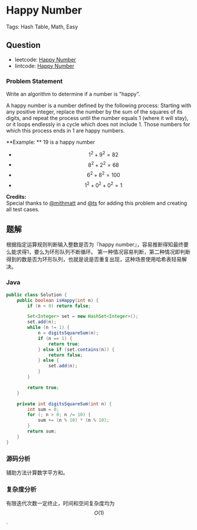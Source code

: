 # Happy Number

Tags: Hash Table, Math, Easy

## Question

- leetcode: [Happy Number](https://leetcode.com/problems/happy-number/)
- lintcode: [Happy Number](http://www.lintcode.com/en/problem/happy-number/)

### Problem Statement

Write an algorithm to determine if a number is "happy".

A happy number is a number defined by the following process: Starting with any
positive integer, replace the number by the sum of the squares of its digits,
and repeat the process until the number equals 1 (where it will stay), or it
loops endlessly in a cycle which does not include 1. Those numbers for which
this process ends in 1 are happy numbers.

**Example: ** 19 is a happy number

  * $$1^2 + 9^2 = 82$$
  * $$8^2 + 2^2 = 68$$
  * $$6^2 + 8^2 = 100$$
  * $$1^2 + 0^2 + 0^2 = 1$$

**Credits:**  
Special thanks to [@mithmatt](https://leetcode.com/discuss/user/mithmatt) and
[@ts](https://leetcode.com/discuss/user/ts) for adding this problem and
creating all test cases.

## 题解

根据指定运算规则判断输入整数是否为『happy number』，容易推断得知最终要么能求得1，要么为环形队列不断循环。
第一种情况容易判断，第二种情况即判断得到的数是否为环形队列，也就是说是否重复出现，这种场景使用哈希表轻易解决。

### Java

```java
public class Solution {
    public boolean isHappy(int n) {
        if (n < 0) return false;

        Set<Integer> set = new HashSet<Integer>();
        set.add(n);
        while (n != 1) {
            n = digitsSquareSum(n);
            if (n == 1) {
                return true;
            } else if (set.contains(n)) {
                return false;
            } else {
                set.add(n);
            }
        }

        return true;
    }

    private int digitsSquareSum(int n) {
        int sum = 0;
        for (; n > 0; n /= 10) {
            sum += (n % 10) * (n % 10);
        }
        return sum;
    }
}
```

### 源码分析

辅助方法计算数字平方和。

### 复杂度分析

有限迭代次数一定终止，时间和空间复杂度均为 $$O(1)$$.